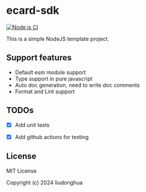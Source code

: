 # ecard-sdk

[![Node.js CI](https://github.com/liudonghua123/ecard-sdk/actions/workflows/node.js.yml/badge.svg)](https://github.com/liudonghua123/ecard-sdk/actions/workflows/node.js.yml)

This is a simple NodeJS template project.

## Support features

- Default esm module support
- Type support in pure javascript
- Auto doc generation, need to write doc comments
- Format and Lint support

## TODOs

- [x] Add unit tests
- [x] Add github actions for testing


## License

MIT License

Copyright (c) 2024 liudonghua